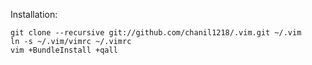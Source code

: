 Installation:

    git clone --recursive git://github.com/chanil1218/.vim.git ~/.vim
    ln -s ~/.vim/vimrc ~/.vimrc
    vim +BundleInstall +qall
